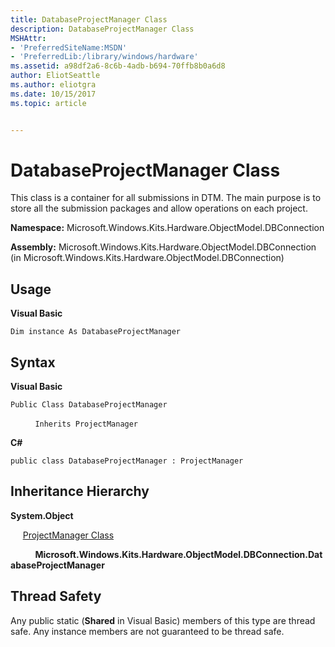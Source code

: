 ```yaml
---
title: DatabaseProjectManager Class
description: DatabaseProjectManager Class
MSHAttr:
- 'PreferredSiteName:MSDN'
- 'PreferredLib:/library/windows/hardware'
ms.assetid: a98df2a6-8c6b-4adb-b694-70ffb8b0a6d8
author: EliotSeattle
ms.author: eliotgra
ms.date: 10/15/2017
ms.topic: article


---
```


# DatabaseProjectManager Class


This class is a container for all submissions in DTM. The main purpose is to store all the submission packages and allow operations on each project.

**Namespace:** Microsoft.Windows.Kits.Hardware.ObjectModel.DBConnection

**Assembly:** Microsoft.Windows.Kits.Hardware.ObjectModel.DBConnection (in Microsoft.Windows.Kits.Hardware.ObjectModel.DBConnection)

## <span id="Usage"></span><span id="usage"></span><span id="USAGE"></span>Usage


**Visual Basic**

`Dim instance As DatabaseProjectManager`

## <span id="Syntax"></span><span id="syntax"></span><span id="SYNTAX"></span>Syntax


**Visual Basic**

`Public Class DatabaseProjectManager`

          `Inherits ProjectManager`

**C#**

`public class DatabaseProjectManager : ProjectManager`

## <span id="Inheritance_Hierarchy"></span><span id="inheritance_hierarchy"></span><span id="INHERITANCE_HIERARCHY"></span>Inheritance Hierarchy


**System.Object**

     [ProjectManager Class](projectmanager-class.md)

          **Microsoft.Windows.Kits.Hardware.ObjectModel.DBConnection.DatabaseProjectManager**

## <span id="Thread_Safety"></span><span id="thread_safety"></span><span id="THREAD_SAFETY"></span>Thread Safety


Any public static (**Shared** in Visual Basic) members of this type are thread safe. Any instance members are not guaranteed to be thread safe.

 

 






